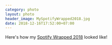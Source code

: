 ```yaml
---
category: photo
layout: photo
header_image: MySpotifyWrapped2018.jpg
date: 2018-12-16T17:52:00+07:00
---
```


Here's how my [Spotify Wrapped 2018](https://spotifywrapped.com/) looked like!
